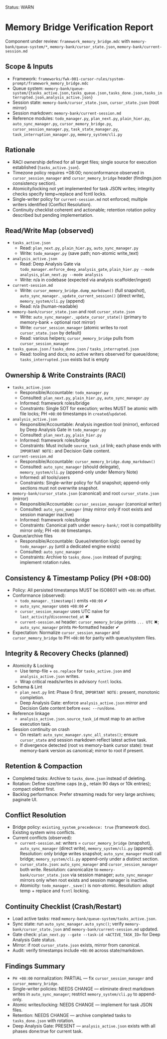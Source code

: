 Status: WARN

# Memory Bridge Verification Report

Component under review: `framework_memory_bridge.mdc` with `memory-bank/queue-system/*`, `memory-bank/cursor_state.json`, `memory-bank/current-session.md`

## Scope & Inputs
- Framework: `frameworks/fwk-001-cursor-rules/system-prompt/framework_memory_bridge.mdc`
- Queue system: `memory-bank/queue-system/{tasks_active.json,tasks_queue.json,tasks_done.json,tasks_interrupted.json,analysis_active.json}`
- Session state: `memory-bank/cursor_state.json`, `cursor_state.json` (root mirror)
- Session markdown: `memory-bank/current-session.md`
- Reference modules: `todo_manager.py`, `plan_next.py`, `plain_hier.py`, `auto_sync_manager.py`, `cursor_memory_bridge.py`, `cursor_session_manager.py`, `task_state_manager.py`, `task_interruption_manager.py`, `memory_system/cli.py`

## Rationale
- RACI ownership defined for all target files; single source for execution established (`tasks_active.json`).
- Timezone policy requires +08:00; nonconformance observed in `cursor_session_manager` and `cursor_memory_bridge` header (findings.json consistency section).
- Atomicity/locking not yet implemented for task JSON writes; integrity checks specify temp+replace and fcntl locks.
- Single-writer policy for `current-session.md` not enforced; multiple writers identified (Conflict Resolution).
- Continuity checklist coherent and actionable; retention rotation policy described but pending implementation.

## Read/Write Map (observed)
- `tasks_active.json`
  - Read: `plan_next.py`, `plain_hier.py`, `auto_sync_manager.py`
  - Write: `todo_manager.py` (save path; non-atomic write_text)
- `analysis_active.json`
  - Read: Deep Analysis Gate via `todo_manager.enforce_deep_analysis_gate`, `plain_hier.py --mode analysis`, `plan_next.py --mode analysis`
  - Write: n/a in codebase (expected via analysis scaffolder/ingest)
- `current-session.md`
  - Write: `cursor_memory_bridge.dump_markdown()` (full snapshot), `auto_sync_manager._update_current_session()` (direct write), `memory_system/cli.py` (append)
  - Read: n/a (human-readable)
- `memory-bank/cursor_state.json` and root `cursor_state.json`
  - Write: `auto_sync_manager._update_cursor_state()` (primary to memory-bank + optional root mirror)
  - Write: `cursor_session_manager` (atomic writes to root `cursor_state.json` by default)
  - Read: various helpers; `cursor_memory_bridge` pulls from `cursor_session_manager`
- `tasks_queue.json` / `tasks_done.json` / `tasks_interrupted.json`
  - Read: tooling and docs; no active writers observed for queue/done; `tasks_interrupted.json` exists but is empty

## Ownership & Write Constraints (RACI)
- `tasks_active.json`
  - Responsible/Accountable: `todo_manager.py`
  - Consulted: `plan_next.py`, `plain_hier.py`, `auto_sync_manager.py`
  - Informed: framework roles/bridge
  - Constraints: Single SOT for execution; writes MUST be atomic with file locks; PH `+08:00` timestamps in `created`/`updated`.
- `analysis_active.json`
  - Responsible/Accountable: Analysis ingestion tool (mirror), enforced by Deep Analysis Gate in `todo_manager.py`
  - Consulted: `plan_next.py`, `plain_hier.py`
  - Informed: framework roles/bridge
  - Constraints: Must include `source_task_id` link; each phase ends with `IMPORTANT NOTE:` and Decision Gate content.
- `current-session.md`
  - Responsible/Accountable: `cursor_memory_bridge.dump_markdown()`
  - Consulted: `auto_sync_manager` (should delegate), `memory_system/cli.py` (append-only under Memory Note)
  - Informed: all tools/users
  - Constraints: Single-writer policy for full snapshot; append-only sections must not overwrite snapshot.
- `memory-bank/cursor_state.json` (canonical) and root `cursor_state.json` (mirror)
  - Responsible/Accountable: `cursor_session_manager` (canonical writer)
  - Consulted: `auto_sync_manager` (may mirror only if root exists and session manager inactive)
  - Informed: framework roles/bridge
  - Constraints: Canonical path under `memory-bank/`; root is compatibility mirror only; PH `+08:00` timestamps.
- Queue/archive files
  - Responsible/Accountable: Queue/retention logic owned by `todo_manager.py` (until a dedicated engine exists)
  - Consulted: `auto_sync_manager`
  - Constraints: Archive to `tasks_done.json` instead of purging; implement rotation rules.

## Consistency & Timestamp Policy (PH +08:00)
- Policy: All persisted timestamps MUST be ISO8601 with `+08:00` offset.
- Conformance (observed):
  - `todo_manager._timestamp()` emits `+08:00` ✔
  - `auto_sync_manager` uses `+08:00` ✔
  - `cursor_session_manager` uses UTC naive for `last_activity`/`disconnected_at` ✖
  - `current-session.md` header: `cursor_memory_bridge` prints `... UTC` ✖; `auto_sync_manager` prints `PH`-formatted header ✔
- Expectation: Normalize `cursor_session_manager` and `cursor_memory_bridge` to PH `+08:00` for parity with queue/system files.

## Integrity & Recovery Checks (planned)
- Atomicity & Locking
  - Use temp-file + `os.replace` for `tasks_active.json` and `analysis_active.json` writes.
  - Wrap critical reads/writes in advisory `fcntl` locks.
- Schema & Lint
  - `plan_next.py` lint: Phase 0 first, `IMPORTANT NOTE:` present, monotonic completion.
  - Deep Analysis Gate: enforce `analysis_active.json` mirror and Decision Gate content before `exec --run`/`done`.
- Reference linkage
  - `analysis_active.json.source_task_id` must map to an active execution task.
- Session continuity on crash
  - On restart: `auto_sync_manager.sync_all_states()`; ensure `cursor_state` and session markdown reflect latest active task.
  - If divergence detected (root vs memory-bank cursor state): treat memory-bank version as canonical; mirror to root if present.

## Retention & Compaction
- Completed tasks: Archive to `tasks_done.json` instead of deleting.
- Rotation: Define size/time caps (e.g., retain 90 days or 10k entries); compact oldest first.
- Backlog performance: Prefer streaming reads for very large archives; paginate UI.

## Conflict Resolution
- Bridge policy: `existing_system_precedence: true` (framework doc). Existing system wins conflicts.
- Current conflicts (observed):
  - `current-session.md`: writers = `cursor_memory_bridge` (snapshot), `auto_sync_manager` (direct write), `memory_system/cli.py` (append). Resolution: only bridge writes snapshot; `auto_sync_manager` must call bridge; `memory_system/cli.py` append-only under a distinct section.
  - `cursor_state.json`: `auto_sync_manager` and `cursor_session_manager` both write. Resolution: canonicalize to `memory-bank/cursor_state.json` via session manager; `auto_sync_manager` mirrors only when root exists and session manager is inactive.
  - Atomicity: `todo_manager._save()` is non-atomic. Resolution: adopt temp + replace and `fcntl` locking.

## Continuity Checklist (Crash/Restart)
- Load active tasks: read `memory-bank/queue-system/tasks_active.json`.
- Sync state: run `auto_sync_manager.auto_sync()`; verify `memory-bank/cursor_state.json` and `memory-bank/current-session.md` updated.
- Gate check: `plan_next.py --gate --task-id <ACTIVE_TASK_ID>` for Deep Analysis Gate status.
- Mirror: if root `cursor_state.json` exists, mirror from canonical.
- Audit: verify timestamps include `+08:00` across state/markdown.

## Findings Summary
- `PH +08:00` normalization: PARTIAL — fix `cursor_session_manager` and `cursor_memory_bridge`.
- Single-writer policies: NEEDS CHANGE — eliminate direct markdown writes in `auto_sync_manager`; restrict `memory_system/cli.py` to append-only.
- Atomic writes/locking: NEEDS CHANGE — implement for task JSON files.
- Retention: NEEDS CHANGE — archive completed tasks to `tasks_done.json` with rotation.
- Deep Analysis Gate: PRESENT — `analysis_active.json` exists with all phases done:true for current task.